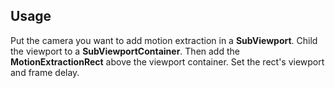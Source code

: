 ## Usage

Put the camera you want to add motion extraction in a **SubViewport**.
Child the viewport to a **SubViewportContainer**.
Then add the **MotionExtractionRect** above the viewport container.
Set the rect's viewport and frame delay.
